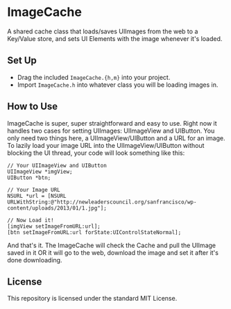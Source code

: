 ImageCache
==========

A shared cache class that loads/saves UIImages from the web to a Key/Value store, and sets UI Elements with the image whenever it's loaded.

## Set Up ##

* Drag the included <code>ImageCache.{h,m}</code> into your project.
* Import <code>ImageCache.h</code> into whatever class you will be loading images in.

## How to Use ##

ImageCache is super, super straightforward and easy to use. Right now it handles two cases for setting UIImages: UIImageView and UIButton. You only need two things here, a UIImageView/UIButton and a URL for an image. To lazily load your image URL into the UIImageView/UIButton without blocking the UI thread, your code will look something like this:

```objc
// Your UIImageView and UIButton
UIImageView *imgView;
UIButton *btn;

// Your Image URL
NSURL *url = [NSURL URLWithString:@"http://newleaderscouncil.org/sanfrancisco/wp-content/uploads/2013/01/1.jpg"];

// Now Load it!
[imgView setImageFromURL:url];
[btn setImageFromURL:url forState:UIControlStateNormal];
```

And that's it. The ImageCache will check the Cache and pull the UIImage saved in it OR it will go to the web, download the image and set it after it's done downloading.

## License ##

This repository is licensed under the standard MIT License.
